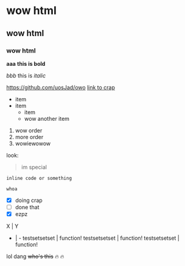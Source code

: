 <h1>wow html</h1>
<h2>wow html</h2>
<h3>wow html</h3>

__aaa__
**this is bold**

_bbb_
this is *italic*

https://github.com/uosJad/owo
[link to crap](https://github.com/uosJad/owo)



* item
* item
  * item
  * wow another item

1. wow order
1. more order
  1. wowiewowow

look:
> im special

`inline code or something`

```
whoa
```

- [x] doing crap
- [ ] done that
- [x] ezpz

X | Y
- | -
testsetsetset | function!
testsetsetset | function!
testsetsetset | function!

lol dang ~~who's this~~
:fire:
:fire:
